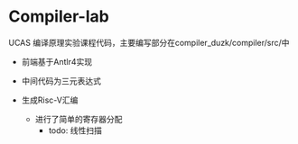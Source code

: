 # Compiler-lab

UCAS 编译原理实验课程代码，主要编写部分在compiler_duzk/compiler/src/中

* 前端基于Antlr4实现

* 中间代码为三元表达式

* 生成Risc-V汇编

  * 进行了简单的寄存器分配
    * todo: 线性扫描

  

